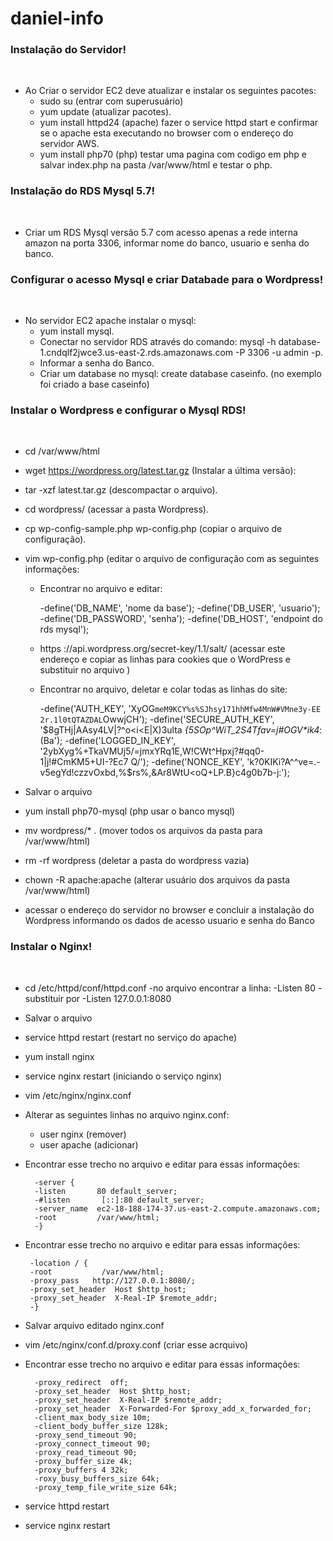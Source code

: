 # daniel-info

### Instalação do Servidor!
​
  - Ao Criar o servidor EC2 deve atualizar e instalar os seguintes pacotes:
     - sudo su (entrar com superusuário)
     - yum update (atualizar pacotes).
     - yum install httpd24 (apache) fazer o service httpd start e confirmar se o apache esta executando no browser com o endereço do servidor AWS.
     - yum install php70 (php) testar uma pagina com codigo em php e salvar index.php na pasta /var/www/html e testar o php.
 
 ### Instalação do RDS Mysql 5.7! 
​
  - Criar um RDS Mysql versão 5.7 com acesso apenas a rede interna amazon na porta 3306, informar nome do banco, usuario e senha do banco.
     
  ### Configurar o acesso Mysql e criar Databade para o Wordpress!  
​
  - No servidor EC2 apache instalar o mysql:
     - yum install mysql.
     - Conectar no servidor RDS através do comando: mysql -h database-1.cndqlf2jwce3.us-east-2.rds.amazonaws.com -P 3306 -u admin -p.
     - Informar a senha do Banco.
     - Criar um database no mysql: create database caseinfo. (no exemplo foi criado a base caseinfo)
     
  ### Instalar o Wordpress e configurar o Mysql RDS!  
​
  - cd /var/www/html
  - wget https://wordpress.org/latest.tar.gz (Instalar a última versão):
  - tar -xzf latest.tar.gz (descompactar o arquivo).
  - cd wordpress/ (acessar a pasta Wordpress).
  - cp wp-config-sample.php wp-config.php (copiar o arquivo de configuração).
  - vim wp-config.php (editar o arquivo de configuração com as seguintes informações:
  
     - Encontrar no arquivo e editar:
     
          -define('DB_NAME', 'nome da base');
          -define('DB_USER', 'usuario');
          -define('DB_PASSWORD', 'senha');
          -define('DB_HOST', 'endpoint do rds mysql');
        
     - https ://api.wordpress.org/secret-key/1.1/salt/ (acessar este endereço e copiar as linhas para cookies que o WordPress e substituir no arquivo )
     - Encontrar no arquivo, deletar e colar todas as linhas do site:
    
          -define('AUTH_KEY',         'XyOG`meM9KCY%s%SJhsy171hhMfw4MnW#VMne3y-EE 2r.1l0tQTAZDAL`OwwjCH');
          -define('SECURE_AUTH_KEY',  '$8gTHj|AAsy4LV|?^o<i<E|X)3ulta _{5SOp^WiT_2S4Tfav=j#OGV*ik4_:(Ba');
          -define('LOGGED_IN_KEY',    '2ybXyg%+TkaVMUj5/=jmxYRq1E,W!CWt^Hpxj?#qq0-1|j!#CmKM5+UI-?Ec7 Q/');
          -define('NONCE_KEY',        'k?0KIKi?A^^ve=.-v5egYd!czzvOxbd,%$rs%,&Ar8WtU<oQ+LP.B}c4g0b7b-j:');
     
  - Salvar o arquivo
  - yum install php70-mysql (php usar o banco mysql)
  - mv wordpress/* . (mover todos os arquivos da pasta para /var/www/html)
  - rm -rf wordpress (deletar a pasta do wordpress vazia)
  - chown -R apache:apache (alterar usuário dos arquivos da pasta /var/www/html)
  - acessar o endereço do servidor no browser e concluir a instalação do Wordpress informando os dados de acesso usuario e senha do Banco  
  
  ### Instalar o Nginx!  
​
  - cd /etc/httpd/conf/httpd.conf
   -no arquivo encontrar a linha:
     -Listen 80
   -substituir por
     -Listen 127.0.0.1:8080
  - Salvar o arquivo
  - service httpd restart (restart no serviço do apache)
  - yum install nginx
  - service nginx restart (iniciando o serviço nginx)
  - vim /etc/nginx/nginx.conf
  - Alterar as seguintes linhas no arquivo nginx.conf:
    - user nginx (remover)
    - user apache (adicionar)
  - Encontrar esse trecho no arquivo e editar para essas informações:
    
          -server {
          -listen       80 default_server;
          -#listen       [::]:80 default_server;
          -server_name  ec2-18-188-174-37.us-east-2.compute.amazonaws.com;
          -root         /var/www/html;
          -}
   - Encontrar esse trecho no arquivo e editar para essas informações:
    
          -location / {
          -root           /var/www/html;
          -proxy_pass   http://127.0.0.1:8080/;
          -proxy_set_header  Host $http_host;
          -proxy_set_header  X-Real-IP $remote_addr;
          -}
     
  - Salvar arquivo editado nginx.conf
  - vim /etc/nginx/conf.d/proxy.conf (criar esse acrquivo)
  - Encontrar esse trecho no arquivo e editar para essas informações:
 
          -proxy_redirect  off;
          -proxy_set_header  Host $http_host;
          -proxy_set_header  X-Real-IP $remote_addr;
          -proxy_set_header  X-Forwarded-For $proxy_add_x_forwarded_for;
          -client_max_body_size 10m;
          -client_body_buffer_size 128k;
          -proxy_send_timeout 90;
          -proxy_connect_timeout 90;
          -proxy_read_timeout 90;
          -proxy_buffer_size 4k;
          -proxy_buffers 4 32k;
          -roxy_busy_buffers_size 64k;
          -proxy_temp_file_write_size 64k;
     
  
  - service httpd restart
  - service nginx restart
